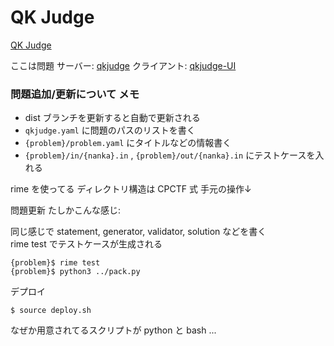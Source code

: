 # QK Judge

[QK Judge](https://judge.tqk.blue)

ここは問題 サーバー: [qkjudge](https://github.com/tqkoh/qkjudge) クライアント: [qkjudge-UI](https://github.com/tqkoh/qkjudge-UI)


### 問題追加/更新について メモ

- dist ブランチを更新すると自動で更新される
- `qkjudge.yaml` に問題のパスのリストを書く
- `{problem}/problem.yaml` にタイトルなどの情報書く
- `{problem}/in/{nanka}.in` , `{problem}/out/{nanka}.in` にテストケースを入れる

rime を使ってる ディレクトリ構造は CPCTF 式 手元の操作↓

問題更新 たしかこんな感じ:

同じ感じで statement, generator, validator, solution などを書く<br>
rime test でテストケースが生成される<br>

```
{problem}$ rime test
{problem}$ python3 ../pack.py
```

デプロイ

```
$ source deploy.sh
```

なぜか用意されてるスクリプトが python と bash ...
